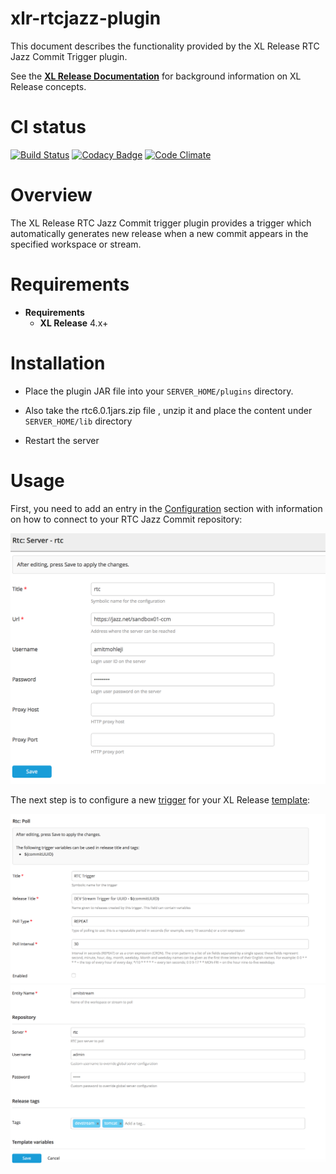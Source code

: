 
# xlr-rtcjazz-plugin

This document describes the functionality provided by the XL Release RTC Jazz Commit Trigger plugin.

See the **[XL Release Documentation](https://docs.xebialabs.com/xl-release/how-to/create-a-release-trigger.html)** for background information on XL Release concepts.

# CI status #

[![Build Status][xlr-rtcjazz-plugin-travis-image]][xlr-rtcjazz-plugin-travis-url]
[![Codacy Badge][xlr-rtcjazz-plugin-codacy-image]][xlr-rtcjazz-plugin-codacy-url]
[![Code Climate][xlr-rtcjazz-plugin-code-climate-image]][xlr-rtcjazz-plugin-code-climate-url]

[xlr-rtcjazz-plugin-travis-image]: https://travis-ci.org/xebialabs-community/xlr-rtcjazz-plugin.svg?branch=master
[xlr-rtcjazz-plugin-travis-url]: https://travis-ci.org/xebialabs-community/xlr-rtcjazz-plugin
[xlr-rtcjazz-plugin-codacy-image]: https://api.codacy.com/project/badge/Grade/b4db63bddfd54a14b167d346584cef76
[xlr-rtcjazz-plugin-codacy-url]: https://www.codacy.com/app/amitmohleji/xlr-rtcjazz-plugin
[xlr-rtcjazz-plugin-code-climate-image]: https://codeclimate.com/github/xebialabs-community/xlr-rtcjazz-plugin/badges/gpa.svg
[xlr-rtcjazz-plugin-code-climate-url]: https://codeclimate.com/github/xebialabs-community/xlr-rtcjazz-plugin


# Overview #

The XL Release RTC Jazz Commit trigger plugin provides a trigger which automatically generates new release when a new commit appears in the specified workspace or stream.

# Requirements #

* **Requirements**
	* **XL Release** 4.x+

# Installation #

* Place the plugin JAR file into your `SERVER_HOME/plugins` directory.
* Also take the rtc6.0.1jars.zip file , unzip it and place the content under `SERVER_HOME/lib` directory

* Restart the server  

# Usage #

First, you need to add an entry in the [Configuration](https://docs.xebialabs.com/xl-release/how-to/create-custom-configuration-types-in-xl-release.html#configuration-page) section with information on how to connect to your RTC Jazz Commit repository:

![Trigger Configuration](triggerConfig.png)

The next step is to configure a new [trigger](https://docs.xebialabs.com/xl-release/how-to/create-a-release-trigger.html) for your XL Release [template](https://docs.xebialabs.com/xl-release/how-to/create-a-release-template.html):

![Configuration ](triggerTemplate1.png)
![Configuration ](triggerTemplate2.png)